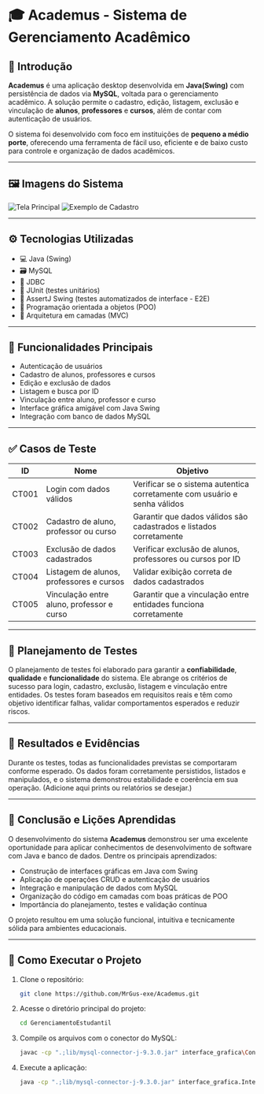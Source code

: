 # 🎓 Academus - Sistema de Gerenciamento Acadêmico

## 📌 Introdução

**Academus** é uma aplicação desktop desenvolvida em **Java(Swing)** com persistência de dados via **MySQL**, voltada para o gerenciamento acadêmico. A solução permite o cadastro, edição, listagem, exclusão e vinculação de **alunos**, **professores** e **cursos**, além de contar com autenticação de usuários.

O sistema foi desenvolvido com foco em instituições de **pequeno a médio porte**, oferecendo uma ferramenta de fácil uso, eficiente e de baixo custo para controle e organização de dados acadêmicos.

---

## 🖼️ Imagens do Sistema

![Tela Principal](https://LINK_DA_IMAGEM_1)
![Exemplo de Cadastro](https://LINK_DA_IMAGEM_2)

---

## ⚙️ Tecnologias Utilizadas

- 💻 Java (Swing)
- 🗃️ MySQL
- 🔌 JDBC
- 🧪 JUnit (testes unitários)
- 🧪 AssertJ Swing (testes automatizados de interface - E2E)
- 🧠 Programação orientada a objetos (POO)
- 📁 Arquitetura em camadas (MVC)

---

## 🧠 Funcionalidades Principais

- Autenticação de usuários
- Cadastro de alunos, professores e cursos
- Edição e exclusão de dados
- Listagem e busca por ID
- Vinculação entre aluno, professor e curso
- Interface gráfica amigável com Java Swing
- Integração com banco de dados MySQL

---

## ✅ Casos de Teste

| ID     | Nome                                       | Objetivo                                                                 |
|--------|--------------------------------------------|--------------------------------------------------------------------------|
| CT001  | Login com dados válidos                    | Verificar se o sistema autentica corretamente com usuário e senha válidos |
| CT002  | Cadastro de aluno, professor ou curso      | Garantir que dados válidos são cadastrados e listados corretamente      |
| CT003  | Exclusão de dados cadastrados              | Verificar exclusão de alunos, professores ou cursos por ID               |
| CT004  | Listagem de alunos, professores e cursos   | Validar exibição correta de dados cadastrados                           |
| CT005  | Vinculação entre aluno, professor e curso  | Garantir que a vinculação entre entidades funciona corretamente         |

---

## 🧪 Planejamento de Testes

O planejamento de testes foi elaborado para garantir a **confiabilidade**, **qualidade** e **funcionalidade** do sistema. Ele abrange os critérios de sucesso para login, cadastro, exclusão, listagem e vinculação entre entidades. Os testes foram baseados em requisitos reais e têm como objetivo identificar falhas, validar comportamentos esperados e reduzir riscos.

---

## 🧾 Resultados e Evidências

Durante os testes, todas as funcionalidades previstas se comportaram conforme esperado. Os dados foram corretamente persistidos, listados e manipulados, e o sistema demonstrou estabilidade e coerência em sua operação. (Adicione aqui prints ou relatórios se desejar.)

---

## 🧠 Conclusão e Lições Aprendidas

O desenvolvimento do sistema **Academus** demonstrou ser uma excelente oportunidade para aplicar conhecimentos de desenvolvimento de software com Java e banco de dados. Dentre os principais aprendizados:

- Construção de interfaces gráficas em Java com Swing
- Aplicação de operações CRUD e autenticação de usuários
- Integração e manipulação de dados com MySQL
- Organização do código em camadas com boas práticas de POO
- Importância do planejamento, testes e validação contínua

O projeto resultou em uma solução funcional, intuitiva e tecnicamente sólida para ambientes educacionais.

---

## 🚀 Como Executar o Projeto

1. Clone o repositório:
   ```bash
   git clone https://github.com/MrGus-exe/Academus.git

2. Acesse o diretório principal do projeto:
   ```bash
   cd GerenciamentoEstudantil

3. Compile os arquivos com o conector do MySQL:
   ```bash
   javac -cp ".;lib/mysql-connector-j-9.3.0.jar" interface_grafica\ConexaoMySQL.java interface_grafica\GerenciadorDeDados.java interface_grafica\InterfacePrincipal.java

4. Execute a aplicação:
   ```bash
   java -cp ".;lib/mysql-connector-j-9.3.0.jar" interface_grafica.InterfacePrincipal

   

   

